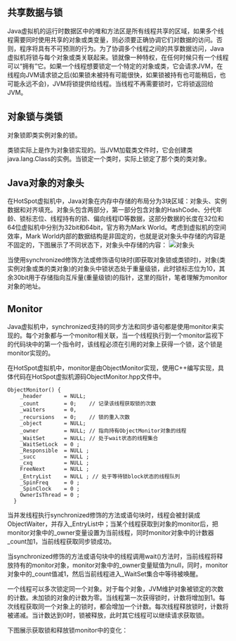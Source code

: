 ## 共享数据与锁
Java虚拟机的运行时数据区中的堆和方法区是所有线程共享的区域，如果多个线程需要同时使用共享的对象或类变量，则必须要正确协调它们对数据的访问。否则，程序将具有不可预测的行为。为了协调多个线程之间的共享数据访问，Java虚拟机将锁与每个对象或类关联起来。锁就像一种特权，在任何时候只有一个线程可以“拥有”它。如果一个线程想要锁定一个特定的对象或类，它会请求JVM，在线程向JVM请求锁之后(如果锁未被持有可能很快，如果锁被持有也可能稍后，也可能永远不会)，JVM将锁提供给线程。当线程不再需要锁时，它将锁返回给JVM。

## 对象锁与类锁
对象锁即类实例对象的锁。

类锁实际上是作为对象锁实现的。当JVM加载类文件时，它会创建类java.lang.Class的实例。当锁定一个类时，实际上锁定了那个类的类对象。

## Java对象的对象头
在HotSpot虚拟机中，Java对象在内存中存储的布局分为3块区域：对象头、实例数据和对齐填充。对象头包含两部分，第一部分包含对象的HashCode、分代年龄、锁标志位、线程持有的锁、偏向线程ID等数据，这部分数据的长度在32位和64位虚拟机中分别为32bit和64bit，官方称为Mark World。考虑到虚拟机的空间效率，Mark World内部的数据结构是非固定的，也就是说对象头中存储的内容是不固定的，下图展示了不同状态下，对象头中存储的内容：
![对象头](https://github.com/wind7rui/HighConcurrency/blob/master/Object-Mark-World.png)

当使用synchronized修饰方法或修饰语句块时(即获取对象锁或类锁时)，对象(类实例对象或类的类对象)的对象头中锁状态处于重量级锁，此时锁标志位为10，其余30bit用于存储指向互斥量(重量级锁)的指针，这里的指针，笔者理解为monitor对象的地址。

## Monitor
Java虚拟机中，synchronized支持的同步方法和同步语句都是使用monitor来实现的。每个对象都与一个monitor相关联，当一个线程执行到一个monitor监视下的代码块中的第一个指令时，该线程必须在引用的对象上获得一个锁，这个锁是monitor实现的。

在HotSpot虚拟机中，monitor是由ObjectMonitor实现，使用C++编写实现，具体代码在HotSpot虚拟机源码ObjectMonitor.hpp文件中。
```
ObjectMonitor() {
    _header       = NULL;
    _count        = 0;    // 记录该线程获取锁的次数
    _waiters      = 0,
    _recursions   = 0;    // 锁的重入次数
    _object       = NULL;
    _owner        = NULL; // 指向持有ObjectMonitor对象的线程
    _WaitSet      = NULL; // 处于wait状态的线程集合
    _WaitSetLock  = 0 ;
    _Responsible  = NULL ;
    _succ         = NULL ;
    _cxq          = NULL ;
    FreeNext      = NULL ;
    _EntryList    = NULL ; // 处于等待锁block状态的线程队列
    _SpinFreq     = 0 ;
    _SpinClock    = 0 ;
    OwnerIsThread = 0 ;
  }
```
当并发线程执行synchronized修饰的方法或语句块时，线程会被封装成ObjectWaiter，并存入_EntryList中；当某个线程获取到对象的monitor后，把monitor对象中的_owner变量设置为当前线程，同时monitor对象中的计数器_count加1，当前线程获取同步锁成功。

当synchronized修饰的方法或语句块中的线程调用wait()方法时，当前线程将释放持有的monitor对象，monitor对象中的_owner变量赋值为null，同时，monitor对象中的_count值减1，然后当前线程进入_WaitSet集合中等待被唤醒。

一个线程可以多次锁定同一个对象。对于每个对象，JVM维护对象被锁定的次数的计数。未加锁的对象的计数为零。当线程第一次获得锁时，计数将增加到1。每次线程获取同一个对象上的锁时，都会增加一个计数。每次线程释放锁时，计数将被递减。当计数达到0时，锁被释放，此时其它线程可以继续请求获取锁。

下图展示获取锁和释放锁monitor中的变化：


